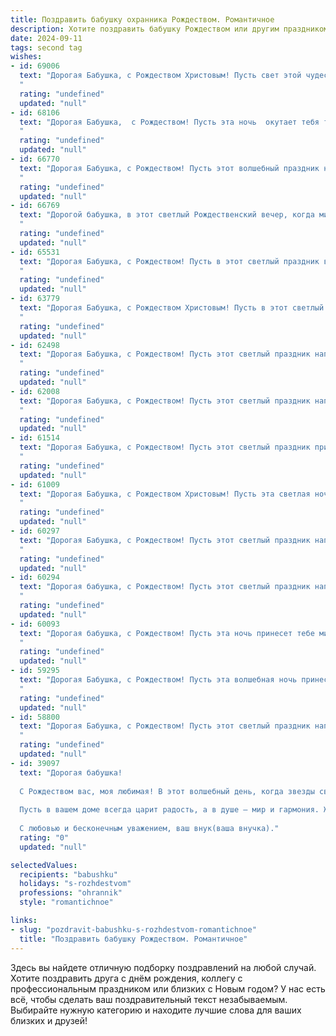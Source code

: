 ```yaml
---
title: Поздравить бабушку охранника Рождеством. Романтичное
description: Хотите поздравить бабушку Рождеством или другим праздником? Наш ИИ создаст незабываемое поздравление, а вы обязательно выделитесь среди других.  
date: 2024-09-11
tags: second tag
wishes:
- id: 69006
  text: "Дорогая Бабушка, с Рождеством Христовым! Пусть свет этой чудесной ночи согреет твою душу, а рождественские чудеса подарят мир, любовь и покой. Хочу пожелать тебе крепкого здоровья, чтобы ты всегда сияла милой улыбкой, как рождественская звезда! Пусть твой дом будет наполнен теплом, радостью и ароматом праздничных угощений.
  "
  rating: "undefined"
  updated: "null"
- id: 68106
  text: "Дорогая Бабушка,  с Рождеством! Пусть эта ночь  окутает тебя теплом любви, а свет праздничных звезд осветит твой путь, как яркий маяк. Несмотря на твою суровую профессию охранника, ты всегда остаешься воплощением доброты и нежности. Спасибо за твою заботу и любовь. С Рождеством!
  "
  rating: "undefined"
  updated: "null"
- id: 66770
  text: "Дорогая Бабушка, с Рождеством! Пусть этот волшебный праздник наполнит твой дом теплом, светом и любовью, как только может наполнить сердце настоящего охранника, который всю жизнь посвятил защите близких.
  "
  rating: "undefined"
  updated: "null"
- id: 66769
  text: "Дорогой бабушка, в этот светлый Рождественский вечер, когда мир наполняется волшебством и любовью, я желаю тебе тепла и уюта, тихой радости и безмятежного спокойствия. Пусть твоя душа сияет счастьем, а сердце бьется в ритме праздничных мелодий. С Рождеством!
  "
  rating: "undefined"
  updated: "null"
- id: 65531
  text: "Дорогая Бабушка, с Рождеством! Пусть в этот светлый праздник волшебство коснется твоего сердца, а любовь и тепло наполнят дом. Пусть твоя жизнь будет такой же уютной и надежной, как служба настоящего охранника, защищающего все самое дорогое.
  "
  rating: "undefined"
  updated: "null"
- id: 63779
  text: "Дорогая Бабушка, с Рождеством Христовым! Пусть в этот светлый праздник ваша душа наполнится теплом и радостью, а дом - волшебной атмосферой. Пусть на вашем пути всегда будет свет, как от рождественской звезды, и пусть ваша доброта и мудрость продолжают согревать всех, кто вас окружает. С любовью и уважением, ваш (ваш личный статус).
  "
  rating: "undefined"
  updated: "null"
- id: 62498
  text: "Дорогая Бабушка, с Рождеством! Пусть этот светлый праздник наполнит вашу жизнь теплом, любовью и умиротворением. Вы, как верный охранник мира и спокойствия в нашей семье, всегда защищаете нас от бед и невзгод. Желаю вам крепкого здоровья, радости и безграничного счастья!
  "
  rating: "undefined"
  updated: "null"
- id: 62008
  text: "Дорогая Бабушка, с Рождеством! Пусть этот светлый праздник наполнит нашу семью теплом, любовью и радостью! Спасибо тебе за твою заботу, за твою верность и за то, что ты всегда рядом, как верный охранник нашего счастья.
  "
  rating: "undefined"
  updated: "null"
- id: 61514
  text: "Дорогая Бабушка, с Рождеством! Пусть этот светлый праздник принесет в твою жизнь мир, любовь и спокойствие, как твой нежный взгляд охраняет всех близких от тревог.
  "
  rating: "undefined"
  updated: "null"
- id: 61009
  text: "Дорогая Бабушка, с Рождеством Христовым! Пусть эта светлая ночь подарит тебе мир и уют, а волшебство Рождества согреет твою душу теплом любви и заботы. Спасибо тебе за все, что ты делаешь, и за то, что ты  всегда рядом, как надежный охранник нашего семейного спокойствия. 💖
  "
  rating: "undefined"
  updated: "null"
- id: 60297
  text: "Дорогая Бабушка, с Рождеством! Пусть этот светлый праздник наполнит Ваш дом теплом и уютом, а  в Вашей душе воцарятся мир и покой.  Пусть ангел-хранитель, подобно Вашей профессии охранника, всегда оберегает Вас от всех невзгод!
  "
  rating: "undefined"
  updated: "null"
- id: 60294
  text: "Дорогая бабушка, с Рождеством! Пусть этот светлый праздник наполнит Ваше сердце теплом и любовью, а в Вашем доме всегда царит уют и мир. Пусть  звезды Рождества подарят Вам надежду, а ангел-хранитель оберегает от всех невзгод.
  "
  rating: "undefined"
  updated: "null"
- id: 60093
  text: "Дорогая бабушка, с Рождеством! Пусть эта ночь принесет тебе мир, тепло и свет. Спасибо за твою заботу и любовь, которые ты даришь нам, словно сияющий огонь в лютую стужу. Пусть эта ночь будет полна чудес и радости, как твои добрые глаза.
  "
  rating: "undefined"
  updated: "null"
- id: 59295
  text: "Дорогая Бабушка, с Рождеством! Пусть эта волшебная ночь принесёт Вам уют и тепло, а ангел-хранитель, как верный охранник, всегда будет рядом, оберегая Ваш покой.
  "
  rating: "undefined"
  updated: "null"
- id: 58800
  text: "Дорогая Бабушка, с Рождеством! Пусть этот светлый праздник наполнит Ваше сердце теплом и радостью, а звезды на небе будут сиять для Вас так же ярко, как Ваша душа. Пусть Ангел-хранитель оберегает Вас от всех невзгод, а каждый день будет полон любви и благополучия. С Рождеством, любимая!
  "
  rating: "undefined"
  updated: "null"
- id: 39097
  text: "Дорогая бабушка!
  
  С Рождеством вас, моя любимая! В этот волшебный день, когда звезды сверкают ярче, а сердца наполняются теплом, хочу пожелать вам здоровья, счастья и заботы. Вы — наша крепость, наш охранник, который защищает от невзгод и дарит свет в самые тёмные дни.
  
  Пусть в вашем доме всегда царит радость, а в душе — мир и гармония. Желаю, чтобы этот праздничный миг принес с собой только положительные эмоции и приятные воспоминания.
  
  С любовью и бесконечным уважением, ваш внук(ваша внучка)."
  rating: "0"
  updated: "null"

selectedValues:
  recipients: "babushku"
  holidays: "s-rozhdestvom"
  professions: "ohrannik"
  style: "romantichnoe"

links:
- slug: "pozdravit-babushku-s-rozhdestvom-romantichnoe"
  title: "Поздравить бабушку Рождеством. Романтичное"
---
```


Здесь вы найдете отличную подборку поздравлений на любой случай. 
Хотите поздравить друга с днём рождения, коллегу с профессиональным праздником или близких с Новым годом? У нас есть всё, чтобы сделать ваш поздравительный текст незабываемым. Выбирайте нужную категорию и находите лучшие слова для ваших близких и друзей!
